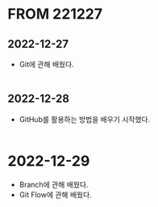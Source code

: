 # FROM 221227
## 2022-12-27
- Git에 관해 배웠다.
<br><br/>

## 2022-12-28
- GitHub를 활용하는 방법을 배우기 시작했다.
<br><br/>

# 2022-12-29
- Branch에 관해 배웠다.
- Git Flow에 관해 배웠다.